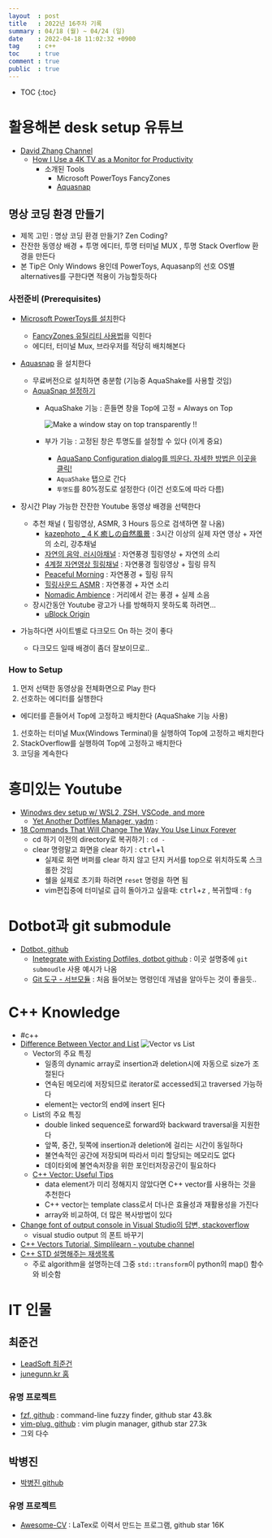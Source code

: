 ```yaml
---
layout  : post
title   : 2022년 16주차 기록
summary : 04/18 (월) ~ 04/24 (일)
date    : 2022-04-18 11:02:32 +0900
tag     : c++ 
toc     : true
comment : true
public  : true
---
```

* TOC
{:toc}

# 활용해본 desk setup 유튜브

* [David Zhang Channel](https://www.youtube.com/channel/UC1ELUfyiYnQQhtPWBS9Dmbg)
  * [How I Use a 4K TV as a Monitor for Productivity](https://youtu.be/CftAs56ar48)
    * 소개된 Tools
      * Microsoft PowerToys FancyZones
      * [Aquasnap](https://www.nurgo-software.com/products/aquasnap)

## 명상 코딩 환경 만들기 

* 제목 고민 : 명상 코딩 환경 만들기? Zen Coding?
* 잔잔한 동영상 배경 + 투명 에디터, 투명 터미널 MUX , 투명 Stack Overflow 환경을 만든다
* 본 Tip은 Only Windows 용인데 PowerToys, Aquasanp의 선호 OS별 alternatives를 구한다면 적용이 가능할듯하다
 
### 사전준비 (Prerequisites)

* [Microsoft PowerToys를 설치](https://docs.microsoft.com/ko-kr/windows/powertoys/install)한다
  * [FancyZones 유틸리티 사용법](https://docs.microsoft.com/ko-kr/windows/powertoys/fancyzones)을 익힌다
  * 에디터, 터미널 Mux, 브라우저를 적당히 배치해본다
* [Aquasnap](https://www.nurgo-software.com/products/aquasnap) 을 설치한다
  * 무료버전으로 설치하면 충분함 (기능중 AquaShake를 사용할 것임)
  * [AquaSnap 설정하기](https://help.nurgo-software.com/article/90-accessing-the-aquasnap-configuration-dialog) 
    * AquaShake 기능 : 흔들면 창을 Top에 고정 = Always on Top 
    
      ![Make a window stay on top transparently !!](https://www.nurgo-software.com/images/AquaSnap/AquaShake.gif)
    * 부가 기능 : 고정된 창은 투명도를 설정할 수 있다 (이게 중요)
      * [AquaSanp Configuration dialog를 띄운다. 자세한 방법은 이곳을 클릭!](https://help.nurgo-software.com/article/90-accessing-the-aquasnap-configuration-dialog)
      * `AquaShake` 탭으로 간다
      * `투명도`를 80%정도로 설정한다 (이건 선호도에 따라 다름)

* 장시간 Play 가능한 잔잔한 Youtube 동영상 배경을 선택한다
  * 추천 채널 ( 힐링영상, ASMR, 3 Hours 등으로 검색하면 잘 나옴)
    * [kazephoto _ 4 K 癒しの自然風景](https://www.youtube.com/c/kazephoto) : 3시간 이상의 실제 자연 영상 + 자연의 소리, 강추채널
    * [자연의 음악, 러시아채널](https://www.youtube.com/channel/UCAyUBvxnhUaxG0e2ZMLskhg) : 자연풍경 힐링영상 + 자연의 소리
    * [4계절 자연영상 힐링채널](https://www.youtube.com/channel/UCmAWggZxcQw89aI7hxE9-7A) : 자연풍경 힐링영상 + 힐링 뮤직
    * [Peaceful Morning](https://www.youtube.com/c/피스풀모닝PeacefulMorning) : 자연풍경 + 힐링 뮤직
    * [힐링사운드 ASMR](https://www.youtube.com/channel/UCwkLGf3kC75LzeiVNrDwV5w) : 자연풍경 + 자연 소리
    * [Nomadic Ambience](https://www.youtube.com/c/NomadicAmbience) : 거리에서 걷는 풍경 + 실제 소음
  * 장시간동안 Youtube 광고가 나를 방해하지 못하도록 하려면... 
    * [uBlock Origin](https://chrome.google.com/webstore/detail/ublock-origin/cjpalhdlnbpafiamejdnhcphjbkeiagm)

* 가능하다면 사이트별로 다크모드 On 하는 것이 좋다
  * 다크모드 일때 배경이 좀더 잘보이므로.. 

### How to Setup

1. 먼저 선택한 동영상을 전체화면으로 Play 한다
1. 선호하는 에디터를 실행한다
  * 에디터를 흔들어서 Top에 고정하고 배치한다 (AquaShake 기능 사용) 
1. 선호하는 터미널 Mux(Windows Terminal)을 실행하여 Top에 고정하고 배치한다
1. StackOverflow를 실행하여 Top에 고정하고 배치한다
1. 코딩을 계속한다
       
# 흥미있는 Youtube

* [Winodws dev setup w/ WSL2, ZSH, VSCode, and more](https://youtu.be/oF6gLyhQDdw)
  * [Yet Another Dotfiles Manager, yadm](https://yadm.io/) : 
* [18 Commands That Will Change The Way You Use Linux Forever](https://youtu.be/AVXYq8aL47Q)
  * cd 하기 이전의 directory로 복귀하기 : `cd -`
  * clear 명령말고 화면을 clear 하기 : <kbd>ctrl</kbd>+<kbd>l</kbd>
    * 실제로 화면 버퍼를 clear 하지 않고 단지 커서를 top으로 위치하도록 스크롤한 것임
    * 쉘을 실제로 초기화 하려면 `reset` 명령을 하면 됨
    * vim편집중에 터미널로 급히 돌아가고 싶을때: <kbd>ctrl</kbd>+<kbd>z</kbd> , 복귀할때 : `fg`

# Dotbot과 git submodule

* [Dotbot, github](https://github.com/anishathalye/dotbot)
  * [Inetegrate with Existing Dotfiles, dotbot github](https://github.com/anishathalye/dotbot#integrate-with-existing-dotfiles) : 이곳 설명중에 `git submoudle` 사용 예시가 나옴
  * [Git 도구 - 서브모듈](https://git-scm.com/book/ko/v2/Git-도구-서브모듈) : 처음 들어보는 명령인데 개념을 알아두는 것이 좋을듯..

# C++ Knowledge

* #c++
* [Difference Between Vector and List](https://www.geeksforgeeks.org/difference-between-vector-and-list/)
  ![Vector vs List](https://media.geeksforgeeks.org/wp-content/cdn-uploads/20200526224614/Vector-vs-List.png)
  * Vector의 주요 특징
    * 일종의 dynamic array로 insertion과 deletion시에 자동으로 size가 조절된다
    * 연속된 메모리에 저장되므로 iterator로 accessed되고 traversed 가능하다 
    * element는 vector의 end에 insert 된다
  * List의 주요 특징
    * double linked sequence로 forward와 backward traversal을 지원한다
    * 앞쪽, 중간, 뒷쪽에 insertion과 deletion에 걸리는 시간이 동일하다
    * 불연속적인 공간에 저장되며 따라서 미리 할당되는 메모리도 없다
    * 데이타외에 불연속저장을 위한 포인터저장공간이 필요하다
  * [C++ Vector: Useful Tips](https://www.bitdegree.org/learn/c-plus-plus-vector#c-vector-useful-tips)
    * data element가 미리 정해지지 않았다면 C++ vector를 사용하는 것을 추천한다
    * C++ vector는 template class로서 더나은 효율성과 재활용성을 가진다
    * array와 비교하여, 더 많은 복사방법이 있다
* [Change font of output console in Visual Studio의 답변, stackoverflow](https://stackoverflow.com/a/35959653/9457247)
  * visual studio output 의 폰트 바꾸기
* [C++ Vectors Tutorial, Simplilearn - youtube channel](https://youtu.be/oBauxadupFM)
* [C++ STD 설명해주는 재생목록](https://www.youtube.com/watch?v=Fw1AKu1s_aE&list=PLqCJpWy5FohdH8bbqclZrV8CG14UEAZ2c&)
  * 주로 algorithm을 설명하는데 그중 `std::transform`이 python의 map() 함수와 비슷함 

# IT 인물

## 최준건

* [LeadSoft 최준건](https://leadsoftkorea.github.io/authors/jg.choi/)
* [junegunn.kr 홈](https://junegunn.kr/)

### 유명 프로젝트

* [fzf, github](https://github.com/junegunn/fzf) : command-line fuzzy finder, github star 43.8k
* [vim-plug, github](https://github.com/junegunn/vim-plug) : vim plugin manager, github star 27.3k
* 그외 다수

## 박병진

* [박병진 github](https://github.com/posquit0)

### 유명 프로젝트

* [Awesome-CV](https://github.com/posquit0/Awesome-CV) : LaTex로 이력서 만드는 프로그램, github star 16K



